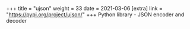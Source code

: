 +++
title = "ujson"
weight = 33
date = 2021-03-06
[extra]
link = "https://pypi.org/project/ujson/"
+++
Python library - JSON encoder and decoder

